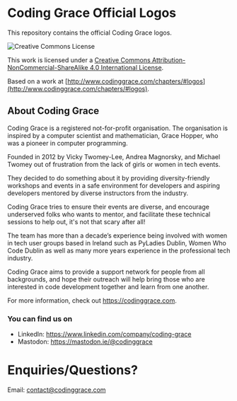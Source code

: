 # Coding Grace Official Logos

This repository contains the official Coding Grace logos.

![Creative Commons License](https://i.creativecommons.org/l/by-nc-sa/4.0/88x31.png)

This work is licensed under a [Creative Commons Attribution-NonCommercial-ShareAlike 4.0 International License](http://creativecommons.org/licenses/by-nc-sa/4.0/).

Based on a work at [http://www.codinggrace.com/chapters/#logos](http://www.codinggrace.com/chapters/#logos).

## About Coding Grace
Coding Grace is a registered not-for-profit organisation. The organisation is inspired by a computer scientist and mathematician, Grace Hopper, who was a pioneer in computer programming.

Founded in 2012 by Vicky Twomey-Lee, Andrea Magnorsky, and Michael Twomey out of frustration from the lack of girls or women in tech events.

They decided to do something about it by providing diversity-friendly workshops and events in a safe environment for developers and aspiring developers mentored by diverse instructors from the industry.

Coding Grace tries to ensure their events are diverse, and encourage underserved folks who wants to mentor, and facilitate these technical sessions to help out, it's not that scary after all!

The team has more than a decade’s experience being involved with women in tech user groups based in Ireland such as PyLadies Dublin, Women Who Code Dublin as well as many more years experience in the professional tech industry.

Coding Grace aims to provide a support network for people from all backgrounds, and hope their outreach will help bring those who are interested in code development together and learn from one another.

For more information, check out https://codinggrace.com.

### You can find us on
* LinkedIn: https://www.linkedin.com/company/coding-grace
* Mastodon: https://mastodon.ie/@codinggrace

# Enquiries/Questions?
Email: contact@codinggrace.com
